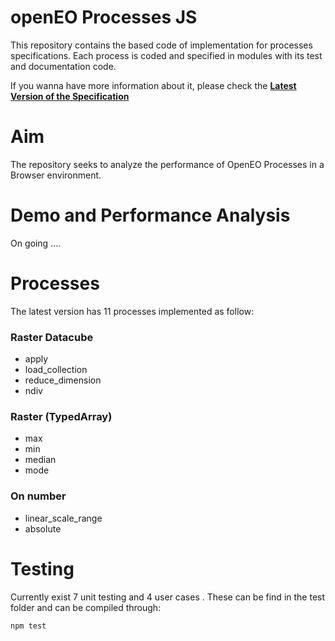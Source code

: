 # openEO Processes JS

This repository contains the based code of implementation for processes specifications. Each process is coded and specified in modules with its test and documentation code.

If you wanna have more information about it, please check the **[Latest Version of the Specification](https://processes.openeo.org)**

# Aim

The repository seeks to analyze the performance of OpenEO Processes in a Browser environment.

# Demo and Performance Analysis 

On going ....

# Processes

The latest version has 11 processes implemented as follow:

### Raster Datacube
* apply
* load_collection
* reduce_dimension
* ndiv

### Raster (TypedArray)
* max
* min
* median
* mode

### On number
* linear_scale_range
* absolute

# Testing 

Currently exist 7 unit testing and 4 user cases . These can be find in the test folder and can be compiled through:

```
npm test
```
